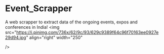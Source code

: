 # Event_Scrapper
A web scrapper to extract data of the ongoing events, expos and conferences in India!
<img src="https://i.pinimg.com/736x/62/9c/93/629c9389f64c96f70163ee0927e29d94.jpg" 
     align="right"
     width="250" 
     
/>
